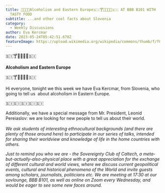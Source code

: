 ```yaml
---
title: 🍺🇸🇮🥃Alcoholism and Eastern Europe🇸🇮🍸🍻🥂🍷🥃🇸🇮 AT BBB B101 WITH
  TASTY FOOD
subtitle: ...and other cool facts about Slovenia
category:
  - Weekly Discussions
author: Eva Kercmar
date: 2023-05-24T05:42:51.670Z
featureImage: https://upload.wikimedia.org/wikipedia/commons/thumb/f/f0/Flag_of_Slovenia.svg/640px-Flag_of_Slovenia.svg.png
---
```

<!--StartFragment-->

🇸🇮🍸🍻🥂🍷🥃🇸🇮

**Alcoholism and Eastern Europe**

🇸🇮🍸🍻🥂🍷🥃🇸🇮

Hi everyone, tonight we this week we have Eva Kercmar, from Slovenia, who going to tell us  about alcoholism in Eastern Europe.





🇸🇮🇸🇮🇸🇮🇸🇮🇸🇮



Additionally, we have a special message from Mr. President, Leonid Pereiaslov: we are looking for new people to tell us about their world.\
\
*We ask students of interesting ethnocultural backgrounds (and there are plenty of those around here) to participate in our series of talks, intended for sharing their worldview and knowledge of life in the home countries with others.*

*Just to remind you who we are - the Sovereignty Club of Caltech, a meta-but-actually-also-physical place with a great appreciation for the exchange of different cultural and world views, where we discuss current geopolitical events, cultural and historical phenomena of the World and invite guests among scholars, journalists, politicians etc. We are meeting at 17:30 at our sovlounge, BBB B101, as well as online on Zoom every Wednesday, and would be eager to see some new faces around.*

<!--EndFragment-->